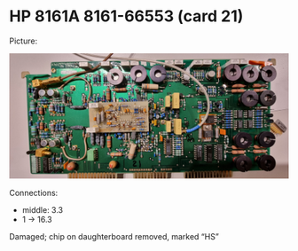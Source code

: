 # HP 8161A 8161-66553 (card 21)

Picture:

![](./attachments/21-66553.jpg)

Connections:

- middle: 3.3
- 1 → 16.3

Damaged; chip on daughterboard removed, marked “HS”